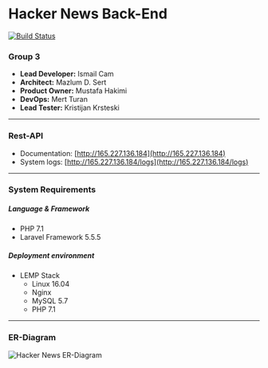 # Hacker News Back-End
[![Build Status](https://travis-ci.org/bigstepdenmark/hackerNewsBackup.svg?branch=master)](https://travis-ci.org/bigstepdenmark/hackerNewsBackup)

### Group 3
- __Lead Developer:__ Ismail Cam
- __Architect:__ Mazlum D. Sert
- __Product Owner:__ Mustafa Hakimi
- __DevOps:__ Mert Turan
- __Lead Tester:__ Kristijan Krsteski
---

### Rest-API
- Documentation: [http://165.227.136.184](http://165.227.136.184)
- System logs: [http://165.227.136.184/logs](http://165.227.136.184/logs)
---
### System Requirements
##### Language & Framework
- PHP 7.1
- Laravel Framework 5.5.5
##### Deployment environment
- LEMP Stack
    - Linux 16.04
    - Nginx
    - MySQL 5.7
    - PHP 7.1
---
### ER-Diagram
![Hacker News ER-Diagram](https://www.dropbox.com/s/4lwgykdo54smopu/ER.png?raw=1)